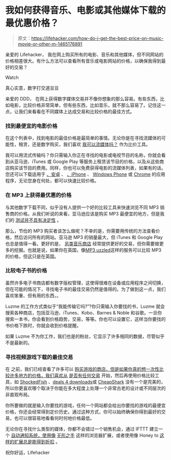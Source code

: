 # 我如何获得音乐、电影或其他媒体下载的最优惠价格？

> 原文：<https://lifehacker.com/how-do-i-get-the-best-price-on-music-movie-or-other-m-1465176891>

亲爱的 Lifehacker，
我在网上购买所有的电影、音乐和其他媒体，但不同网站的价格相差很大。有什么方法可以查看所有音乐或电影网站的价格，以确保我得到最好的交易？

Watch

真心实意，数字打交道豆豆

亲爱的 DDD，
在网上获得数字媒体交易并不像你想象的那么容易。有些东西，比如电影，比较价格非常简单，但有些东西，比如音乐，就不那么容易了。记住这一点，让我们来看看在不同媒体上达成交易和比较价格的最佳方式。

### 找到最便宜的电影价格

在这个列表中，找到电影的最佳价格是最简单的事情。无论你是在寻找流媒体的可能性，租赁，还是数字购买，我们喜欢 [我可以流媒体吗？](http://www.canistream.it/) 作为比价工具。

我可以用流式传输吗？你只需输入你正在寻找的电影或电视节目的名称，你就会看到从亚马逊、iTunes 或 Google Play 等服务上租赁该节目的价格，以及从这些商店购买该节目的费用。同样，你也可以免费获得电影的流媒体列表，如果有的话。您还可以下载适用于 [、安卓](https://market.android.com/details?id=com.cisi.activities) 、 [、iPhone](http://itunes.apple.com/us/app/can-i-stream-it/id482625519?ls=1&mt=8) 、 [Windows Phone](http://www.windowsphone.com/en-US/apps/355ab751-8a9f-4c83-a4a6-ec446478a56e) 或 [Chrome](http://goo.gl/JL6bk) 的应用程序，无论您身在何处，都可以快速比较价格。

### 在 MP3 上获得最优惠的价格

与其他数字下载不同，似乎没有人提供一个好的比较工具来快速浏览不同 MP3 销售商的价格。从我们听说的来看，亚马逊应该是购买 MP3 最便宜的地方，但是我们的 [测试并不具有决定性](http://lifehacker.com/is-it-actually-cheaper-to-order-everything-from-amazon-1451086140) 。

那么，节俭的 MP3 购买者该怎么做呢？不幸的是，你需要用传统的方法查看价格，然后访问所有的网站。亚马逊 MP3 的销量最大，但 iTunes 和 Google Play 也总是值得一看。更好的是， [另类音乐商店](https://lifehacker.com/the-best-music-download-stores-youre-not-using-but-sh-1460502841) 经常提供更好的交易，但你需要做更多的挖掘。也就是说，如果你在英国，像[MP3 uzzled](http://www.mp3puzzled.co.uk/)这样的服务可以比较 MP3 的价格，但这只是在英国。

### 比较电子书的价格

虽然许多电子书商店都有数字版权管理，这使得很难在设备或应用程序之间切换，但在可能的情况下，寻找电子书的最佳交易仍然是值得的。为了做到这一点，我们喜欢笨重、但有用的东西，。

Luzme 的工作方式类似于“我能传输它吗?”?你只需输入你要找的书，Luzme 就会搜索各种商店，包括亚马逊、iTunes、Kobo、Barnes & Noble 和谷歌。一旦你搜索一本书，你会看到价格趋势，交易，等等。你也可以设置它，这样当你要找的书价格下跌时，你就会收到价格提醒。

如果 Luzme 不为你工作，我们也是的粉丝，它显示了许多相同的数据，尽管似乎不是最新的。

### 寻找视频游戏下载的最佳交易

在 之前，我们已经查看了许多可以 [购买游戏的商店，但是如果你真的想一次性比较许多地方的价格，我们喜欢从](https://lifehacker.com/beyond-steam-the-best-places-to-find-deals-on-pc-games-1459538571) [是否有任何交易](http://isthereanydeal.com/) 开始，然后再使用价格比较工具，如 [ShockedFish](http://shockedfish.com/) 、[deals 4 downloads](http://www.deals4downloads.com/#/f/gp__mac--pst__coregames/s/hot/page/1)或 [CheapShark](http://www.cheapshark.com/) 没有一个是完美的，所以你更喜欢哪个取决于你能在多大程度上处理一个非常古老的设计或不同层次的非直观布局。

你所要做的就是输入你要找的游戏，任何一个网站都会给出你要找的游戏的最便宜价格，你还会经常得到定价历史。通过这种方式，你可以始终确保你得到最好的交易，也可以很容易地看看何时何地价格最低。

无论你在寻找什么类型的媒体，你都不会错过一个销售机会，通过 IFTTT 建立一个 [自动通知系统，使用像](https://lifehacker.com/how-to-never-miss-a-deal-with-ifttt-500443115) [无形之手](http://www.getinvisiblehand.com/) 这样的浏览器扩展，或者使用像 Honey to [这样的扩展总是能得到折扣](http://lifehacker.com/honey-automatically-searches-for-and-applies-coupon-cod-5978700) 。

祝你好运，Lifehacker